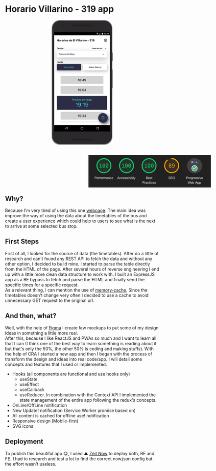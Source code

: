 <!-- This project was bootstrapped with [Create React App](https://github.com/facebook/create-react-app). -->

# Horario Villarino - 319 app

<div  align="center">
  <img src="./readme-images/nexus.png" width="200">
</div>
<!-- <div  align="center" style="width: 70vw;display: flex; justify-content: space-between; height: 400px; align-items:center">
  <img src="./readme-images/nexus.png" width="200">
  <a href="https://horariovillarino.ntoneko.now.sh/" target="_blank">
    <img src="./public/assets/icons/icon-144.png" width="50" height="50" style="margin: 0 25px;">
  </a>
  <img src="./readme-images/iphone.png" width="200" style="float: right;">
</div> -->

<div  align="center" style="width: 70vw;height:100px;margin: 30px 0; margin-bottom: 20px">
  <!-- <img src="./readme-images/lighthouse.png" width="80"> -->
  <img src="./readme-images/auditw.png" width="400" style="float: right;">
</div>

## Why?

Because I'm very tired of using this one [webpage](http://www.elvillarino.com.ar/). The main idea was improve the way of using the data about the timetables of the bus and create a user experience which could help to users to see what is the next to arrive at some selected bus stop.

## First Steps

First of all, I looked for the source of data (the timetables). After do a little of research and can't found any REST API to fetch the data and without any other option, I decided to build mine. I started to parse the table directly from the HTML of the page. After several hours of reverse engineering I end up with a little more clean data structure to work with. I built an ExpressJS app as a BE bypass to fetch and parse the HTML and finally send the specific times for a specific request. <br>
As a relevant thing, I can mention the use of [memory-cache](https://www.npmjs.com/package/memory-cache). Since the timetables doesn't change very often I decided to use a cache to avoid unnecessary GET request to the original url.

## And then, what?

Well, with the help of [Figma](https://www.figma.com/proto/RMNWpfzq30tpd2zGesaoHO/villarino?node-id=2%3A0&scaling=scale-down) I create few mockups to put some of my design ideas in something a little more real.
<br>
After this, because I like ReactJS and PWAs so much and I want to learn all that I can (I think one of the best way to learn something is reading about it but that's only the 50%, the other 50% is coding and making stuffs).
With the help of CRA I started a new app and then I began with the process of transform the design and ideas into real code/app. I will detail some concepts and features that I used or implemented.

<ul>
  <li>Hooks (all components are functional and use  hooks only)
    <ul>
      <li>useState</li>
      <li>useEffect</li>
      <li>useCallback</li>
      <li>useReducer. In combination with the Context API I implemented the state management of the entire app following the redux's concepts.</li>
    </ul>
  </li>
  <li>OnLine/OffLine notification</li>
  <li>New Update! notification (Service Worker promise based on)</li>
  <li>All content is cached for offline use! notification</li>
  <li>Responsive design (Mobile-first)</li>
  <li>SVG icons</li>
</ul>

## Deployment

To publish this beautiful app 😋, I used ▲ [Zeit Now](https://zeit.co/) to deploy both, BE and FE. I had to research and test a lot to find the correct now.json config but the effort wasn't useless.
